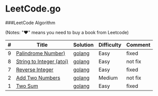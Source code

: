 LeetCode.go
========

###LeetCode Algorithm

(Notes: "&hearts;" means you need to buy a book from Leetcode)


| # | Title | Solution | Difficulty | Comment | 
|---| ----- | -------- | ---------- | ------- |
|9|[Palindrome Number)](https://leetcode.com/problems/palindrome-number/)  | [golang](.//palindrome_number/palindrome_number.go)|Easy|fixed|
|8|[String to Integer (atoi)](https://leetcode.com/problems/string-to-integer-atoi/)  | [golang](.//string_to_integer/atoi.go)|Easy|not fix|
|7|[Reverse Integer](https://leetcode.com/problems/reverse-integer/)  | [golang](.//reverse_integer/reverse_integer.go)|Easy|fixed|
|2|[Add Two Numbers](https://leetcode.com/problems/add-two-numbers/)  | [golang](.//add_two_numbers/add_two_numbers.go)|Medium|not fix|
|1|[Two Sum](https://leetcode.com/problems/two-sum/)  | [golang](.//two_num/two_num.go)|Easy|fixed|
